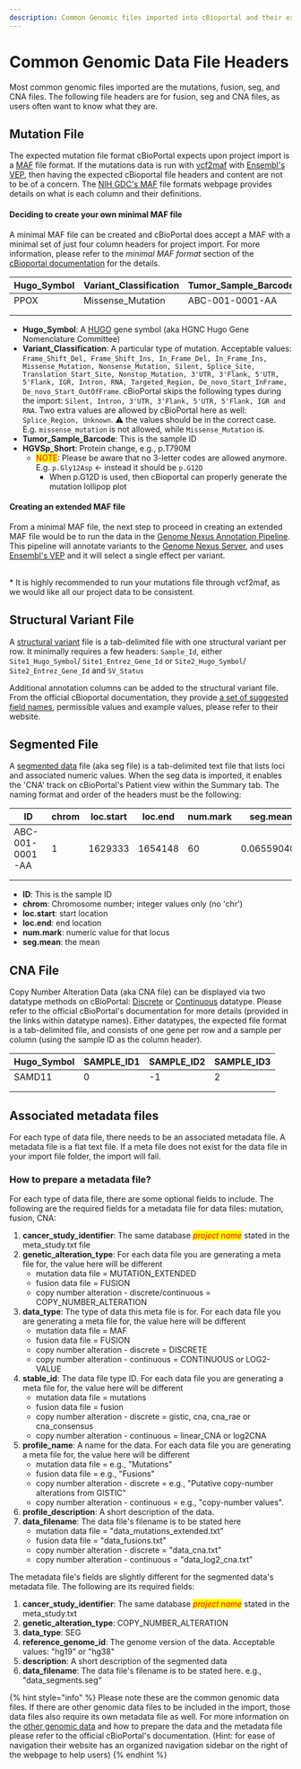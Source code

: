 ```yaml
---
description: Common Genomic files imported into cBioportal and their expected headers
---
```


# Common Genomic Data File Headers

Most common genomic files imported are the mutations, fusion, seg, and CNA files. The following file headers are for fusion, seg and CNA files, as users often want to know what they are.

## Mutation File

The expected mutation file format cBioPortal expects upon project import is a [MAF](https://docs.gdc.cancer.gov/Data/File_Formats/MAF_Format/) file format. If the mutations data is run with [vcf2maf](https://github.com/mskcc/vcf2maf) with [Ensembl's VEP](http://useast.ensembl.org/info/docs/tools/vep/index.html), then having the expected cBioportal file headers and content are not to be of a concern. The [NIH GDC's MAF](https://docs.gdc.cancer.gov/Data/File_Formats/MAF_Format/#protected-maf-file-structure) file formats webpage provides details on what is each column and their definitions.

#### Deciding to create your own minimal MAF file

A minimal MAF file can be created and cBioPortal does accept a MAF with a minimal set of just four column headers for project import. For more information, please refer to the _minimal MAF format_ section of the [cBioportal documentation](https://docs.cbioportal.org/5.1-data-loading/data-loading/file-formats#minimal-maf-format) for the details.&#x20;

<table><thead><tr><th>Hugo_Symbol</th><th>Variant_Classification</th><th width="224">Tumor_Sample_Barcode</th><th>HGVSp_Short</th></tr></thead><tbody><tr><td>PPOX</td><td>Missense_Mutation</td><td>ABC-001-0001-AA</td><td>p.R168H</td></tr><tr><td></td><td></td><td></td><td></td></tr><tr><td></td><td></td><td></td><td></td></tr></tbody></table>

* **Hugo\_Symbol**: A [HUGO](https://www.genenames.org/) gene symbol (aka HGNC Hugo Gene Nomenclature Committee)
* **Variant\_Classification**: A particular type of mutation. Acceptable values: `Frame_Shift_Del, Frame_Shift_Ins, In_Frame_Del, In_Frame_Ins, Missense_Mutation, Nonsense_Mutation, Silent, Splice_Site, Translation_Start_Site, Nonstop_Mutation, 3'UTR, 3'Flank, 5'UTR, 5'Flank, IGR, Intron, RNA, Targeted_Region, De_novo_Start_InFrame, De_novo_Start_OutOfFrame`. cBioPortal skips the following types during the import: `Silent, Intron, 3'UTR, 3'Flank, 5'UTR, 5'Flank, IGR and RNA`. Two extra values are allowed by cBioPortal here as well: `Splice_Region, Unknown`. ⚠️ the values should be in the correct case. E.g. `missense_mutation` is not allowed, while `Missense_Mutation` is.&#x20;
* **Tumor\_Sample**_**\_**_**Barcode**: This is the sample ID
* **HGVSp\_Short**: Protein change, e.g., p.T790M
  * <mark style="color:red;">NOTE</mark>: Please be aware that no 3-letter codes are allowed anymore.  \
    E.g. `p.Gly12Asp` <- instead it should be `p.G12D`
    * When p.G12D is used, then cBioportal can properly generate the mutation lollipop plot

#### Creating an extended MAF file

From a minimal MAF file, the next step to proceed in creating an extended MAF file would be to run the data in the [Genome Nexus Annotation Pipeline](https://github.com/genome-nexus/genome-nexus-annotation-pipeline). This pipeline will annotate variants to the [Genome Nexus Server](https://genomenexus.org/), and uses [Ensembl's VEP](http://useast.ensembl.org/info/docs/tools/vep/index.html) and it will select a single effect per variant.&#x20;

\
\* It is highly recommended to run your mutations file through vcf2maf, as we would like all our project data to be consistent.

## Structural Variant File

A [structural variant](https://docs.cbioportal.org/file-formats/#structural-variant-data) file is a tab-delimited file with one structural variant per row. It minimally requires a few headers: `Sample_Id`, either `Site1_Hugo_Symbol`/ `Site1_Entrez_Gene_Id` or `Site2_Hugo_Symbol`/ `Site2_Entrez_Gene_Id` and `SV_Status`

Additional annotation columns can be added to the structural variant file. From the official cBioportal documentation, they provide [a set of suggested field names](https://docs.cbioportal.org/file-formats/#data-file-9), permissible values and example values, please refer to their website.

## Segmented File

A [segmented data](https://docs.cbioportal.org/5.1-data-loading/data-loading/file-formats#segmented-data) file (aka seg file) is a tab-delimited text file that lists loci and associated numeric values. When the seg data is imported, it enables the 'CNA' track on cBioPortal's Patient view within the Summary tab. The naming format and order of the headers must be the following:

<table><thead><tr><th width="245">ID</th><th width="150">chrom</th><th>loc.start</th><th>loc.end</th><th>num.mark</th><th>seg.mean</th></tr></thead><tbody><tr><td>ABC-001-0001-AA</td><td>1</td><td>1629333</td><td>1654148</td><td>60</td><td>0.065590407</td></tr><tr><td></td><td></td><td></td><td></td><td></td><td></td></tr><tr><td></td><td></td><td></td><td></td><td></td><td></td></tr></tbody></table>

* **ID**: This is the sample ID
* **chrom**: Chromosome number; integer values only (no 'chr')
* **loc.start**: start location
* **loc.end**: end location
* **num.mark**: numeric value for that locus
* **seg.mean**: the mean

## CNA File

Copy Number Alteration Data (aka CNA file) can be displayed via two datatype methods on cBioPortal: [Discrete](https://docs.cbioportal.org/5.1-data-loading/data-loading/file-formats#discrete-copy-number-data) or [Continuous](https://docs.cbioportal.org/5.1-data-loading/data-loading/file-formats#continuous-copy-number-data) datatype. Please refer to the official cBioPortal's documentation for more details (provided in the links within datatype names). Either datatypes, the expected file format is a tab-delimited file, and consists of one gene per row and a sample per column (using the sample ID as the column header).

| Hugo\_Symbol | SAMPLE\_ID1 | SAMPLE\_ID2 | SAMPLE\_ID3 |
| ------------ | ----------- | ----------- | ----------- |
| SAMD11       | 0           | -1          | 2           |
|              |             |             |             |
|              |             |             |             |



## Associated metadata files

For each type of data file, there needs to be an associated metadata file. A metadata file is a flat text file. If a meta file does not exist for the data file in your import file folder, the import will fail.

### How to prepare a metadata file?

For each type of data file, there are some optional fields to include. The following are the required fields for a metadata file for data files: mutation, fusion, CNA:

1. **cancer\_study**_**\_**_**identifier**: The same database _<mark style="color:red;">project name</mark>_ stated in the meta\_study.txt file
2. **genetic\_alteration**_**\_**_**type**: For each data file you are generating a meta file for, the value here will be different
   * mutation data file = MUTATION\_EXTENDED
   * fusion data file = FUSION
   * copy number alteration - discrete/continuous = COPY\_NUMBER\_ALTERATION
3. **data\_type**: The type of data this meta file is for. For each data file you are generating a meta file for, the value here will be different
   * mutation data file = MAF
   * fusion data file = FUSION
   * copy number alteration - discrete = DISCRETE
   * copy number alteration - continuous = CONTINUOUS or LOG2-VALUE
4. **stable\_id**: The data file type ID. For each data file you are generating a meta file for, the value here will be different
   * mutation data file = mutations
   * fusion data file = fusion
   * copy number alteration - discrete = gistic, cna, cna\_rae or cna\_consensus
   * copy number alteration - continuous = linear\_CNA or log2CNA
5. **profile\_name**: A name for the data. For each data file you are generating a meta file for, the value here will be different
   * mutation data file = e.g., "Mutations"
   * fusion data file = e.g., "Fusions"
   * copy number alteration - discrete = e.g., "Putative copy-number alterations from GISTIC"
   * copy number alteration - continuous = e.g., "copy-number values".
6. **profile\_description**: A short description of the data.&#x20;
7. **data\_filename**: The data file's filename is to be stated here
   * mutation data file = "data\_mutations\_extended.txt"
   * fusion data file = "data\_fusions.txt"
   * copy number alteration - discrete = "data\_cna.txt"
   * copy number alteration - continuous = "data\_log2\_cna.txt"

The metadata file's fields are slightly different for the segmented data's metadata file. The following are its required fields:

1. **cancer\_study**_**\_**_**identifier**: The same database _<mark style="color:red;">project name</mark>_ stated in the meta\_study.txt
2. **genetic\_alteration**_**\_**_**type**: COPY\_NUMBER\_ALTERATION
3. **data\_type**: SEG
4. **reference\_genome\_id**: The genome version of the data. Acceptable values: "hg19" or "hg38"
5. **description**: A short description of the segmented data
6. **data\_filename**: The data file's filename is to be stated here. e.g., "data\_segments.se&#x67;_"_

{% hint style="info" %}
Please note these are the common genomic data files. If there are other genomic data files to be included in the import, those data files also require its own metadata file as well. For more information on the [other genomic data](https://docs.cbioportal.org/file-formats/#expression-data) and how to prepare the data and the metadata file please refer to the official cBioPortal's documentation. (Hint: for ease of navigation their website has an organized navigation sidebar on the right of the webpage to help users)
{% endhint %}

